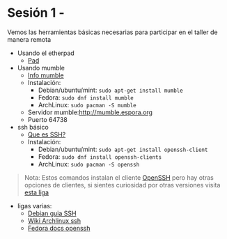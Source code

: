 # Sesión 1 - 
Vemos las herramientas básicas necesarias para participar en el taller de manera remota

* Usando el etherpad
  * [Pad](https://pad.riseup.net/p/taller_de_sysadmin_2017)
* Usando mumble
  * [Info mumble](https://wiki.mumble.info/wiki/Main_Page)
  * Instalación: 
    * Debian/ubuntu/mint: `sudo apt-get install mumble`
    * Fedora: `sudo dnf install mumble`
    * ArchLinux: `sudo pacman -S mumble`
  * Servidor mumble:http://mumble.espora.org
  * Puerto 64738
* ssh básico
  * [Que es SSH?](http://web.mit.edu/rhel-doc/4/RH-DOCS/rhel-rg-es-4/ch-ssh.html)
  * Instalación: 
    * Debian/ubuntu/mint: `sudo apt-get install openssh-client`
    * Fedora: `sudo dnf install openssh-clients`
    * ArchLinux: `sudo pacman -S openssh`
> Nota: Estos comandos instalan el cliente [OpenSSH](http://www.openssh.org/) pero hay otras opciones de clientes, 
> si sientes curiosidad por otras versiones visita [esta liga](https://en.wikipedia.org/wiki/Comparison_of_SSH_clients) 
  
* ligas varias:
  * [Debian guia SSH](https://wiki.debian.org/es/SSH#Instalaci.2BAPM-n_del_cliente)
  * [Wiki Archlinux ssh](https://wiki.archlinux.org/index.php/Secure_Shell_(Espa%C3%B1ol))
  * [Fedora docs openssh](https://docs.fedoraproject.org/en-US/Fedora/15/html/Deployment_Guide/ch-OpenSSH.html)

